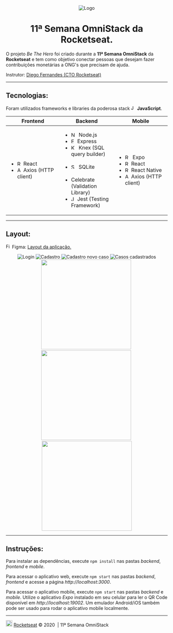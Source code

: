 <div align="center">
  <img src="img/logo.svg" alt="Logo">
  <h1>11ª Semana OmniStack da Rocketseat.</h1>
</div>

O projeto *Be The Hero* foi criado durante a **11ª Semana OmniStack** da **Rocketseat** e tem como objetivo conectar pessoas que desejam fazer contribuições monetárias a ONG's que precisam de ajuda.

Instrutor: [Diego Fernandes (CTO Rocketseat)](https://github.com/diego3g)

---

## Tecnologias:

Foram utilizados frameworks e libraries da poderosa stack <img src="img/js.png" height="15" alt="JavaScript"> **JavaScript**.

<table width="100%">
  <thead>
    <tr>
      <th width="33%">Frontend</th>
      <th width="33%">Backend</th>
      <th width="33%">Mobile</th>
    </tr>
  </thead>
  <tbody>
    <tr>
      <td>
        <ul>
          <li><img src="img/react.png" height="15" alt="React"> React</li>
          <li><img src="img/axios.png" height="15" alt="Axios"> Axios (HTTP client)</li>
        </ul>
      </td>
      <td>
        <ul>
          <li><img src="img/node.png" height="15" alt="Node.js">&nbsp; Node.js</li>
          <li><img src="img/express.png" height="15" alt="Express"> Express</li>
          <li><img src="img/knex.png" height="15" alt="Knex">&nbsp; Knex (SQL query builder)</li><br>
          <li><img src="img/sqlite.png" height="15" alt="SQLite">&nbsp; SQLite</li><br>
          <li>Celebrate (Validation Library)</li>
          <li><img src="img/jest.png" height="15" alt="Jest">&nbsp;Jest (Testing Framework)</li>
        </ul>
      </td>
      <td>
        <ul>
          <li><img src="img/expo.png" height="15" alt="React-Native">&nbsp; Expo</li>
          <li><img src="img/react.png" height="15" alt="React"> React</li>
          <li><img src="img/react-native.png" height="15" alt="React-Native"> React Native</li>
          <li><img src="img/axios.png" height="15" alt="Axios"> Axios (HTTP client)</li>
        </ul>
      </td>
    </tr>
  </tbody>
</table>

---

## Layout:

<img src="img/figma.png" height="15" alt="Figma"> Figma: [Layout da aplicação.](https://www.figma.com/file/2C2yvw7jsCOGmaNUDftX9n/Be-The-Hero---OmniStack-11?node-id=0%3A1)

<div align="center">
  <img src="img/web1.png" alt="Login">
  <img src="img/web2.png" alt="Cadastro">
  <img src="img/web3.png" alt="Cadastro novo caso">
  <img src="img/web4.png" alt="Casos cadastrados"><br/>
  <img src="img/mobile1.png" width="280" alt="">&nbsp;
  <img src="img/mobile2.png" width="280" alt="">&nbsp;
  <img src="img/mobile3.png" width="280" alt="">
</div>

---

## Instruções:

Para instalar as dependências, execute `npm install` nas pastas *backend*, *frontend* e *mobile*.

Para acessar o aplicativo web, execute `npm start` nas pastas *backend*, *frontend* e acesse a página *http://localhost:3000*.

Para acessar o aplicativo mobile, execute `npm start` nas pastas *backend* e *mobile*. Utilize o aplicativo *Expo* instalado em seu celular para ler o QR Code disponível em *http://localhost:19002*. Um emulador Android/iOS também pode ser usado para rodar o aplicativo mobile localmente.

---

<img src="img/rocketseat.svg" height="20" alt="Rocketseat"> [Rocketseat](https://rocketseat.com.br/) &copy; 2020&nbsp; | 11ª Semana OmniStack
